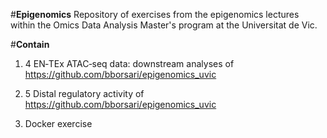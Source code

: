 #**Epigenomics**
Repository of exercises from the epigenomics lectures within the Omics Data Analysis Master's program at the Universitat de Vic.

#**Contain**

1) 4 EN‐TEx ATAC‐seq data: downstream analyses of https://github.com/bborsari/epigenomics_uvic

2) 5 Distal regulatory activity of https://github.com/bborsari/epigenomics_uvic

3) Docker exercise

